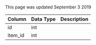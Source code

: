This page was updated September 3 2019

| Column  | Data Type | Description |
| ------- | --------- | ----------- |
| id      | int       |             |
| item_id | int       |             |